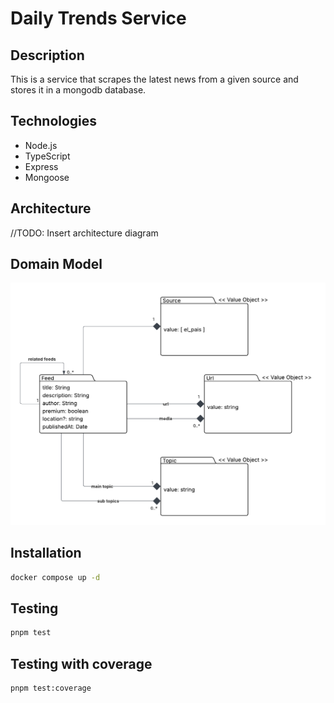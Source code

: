 # Daily Trends Service

## Description

This is a service that scrapes the latest news from a given source and stores it in a mongodb database.

## Technologies

- Node.js
- TypeScript
- Express
- Mongoose

## Architecture

//TODO: Insert architecture diagram

## Domain Model

![Domain](./readme-assets/domain-model.png)

## Installation

```bash
docker compose up -d
```

## Testing
```bash
pnpm test
```

## Testing with coverage
```bash
pnpm test:coverage
```
